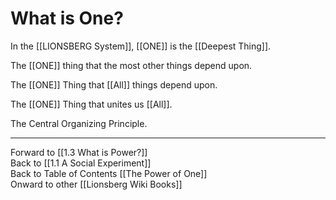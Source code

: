 # What is One? 

In the [[LIONSBERG System]], [[ONE]] is the [[Deepest Thing]]. 

The [[ONE]] thing that the most other things depend upon. 

The [[ONE]] Thing that [[All]] things depend upon. 

The [[ONE]] Thing that unites us [[All]]. 

The Central Organizing Principle. 

____
Forward to [[1.3 What is Power?]]  
Back to [[1.1 A Social Experiment]]    
Back to Table of Contents [[The Power of One]]   
Onward to other [[Lionsberg Wiki Books]]   